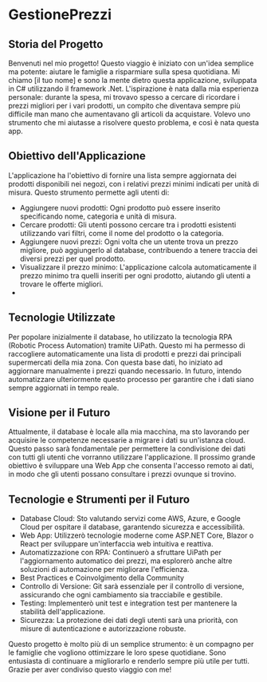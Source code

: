 # GestionePrezzi

## Storia del Progetto
Benvenuti nel mio progetto! Questo viaggio è iniziato con un'idea semplice ma potente: aiutare le famiglie a risparmiare sulla spesa quotidiana. Mi chiamo [il tuo nome] e sono la mente dietro questa applicazione, sviluppata in C# utilizzando il framework .Net. L'ispirazione è nata dalla mia esperienza personale: durante la spesa, mi trovavo spesso a cercare di ricordare i prezzi migliori per i vari prodotti, un compito che diventava sempre più difficile man mano che aumentavano gli articoli da acquistare. Volevo uno strumento che mi aiutasse a risolvere questo problema, e così è nata questa app.

## Obiettivo dell'Applicazione
L'applicazione ha l'obiettivo di fornire una lista sempre aggiornata dei prodotti disponibili nei negozi, con i relativi prezzi minimi indicati per unità di misura. Questo strumento permette agli utenti di:

- Aggiungere nuovi prodotti: Ogni prodotto può essere inserito specificando nome, categoria e unità di misura.
- Cercare prodotti: Gli utenti possono cercare tra i prodotti esistenti utilizzando vari filtri, come il nome del prodotto o la categoria.
- Aggiungere nuovi prezzi: Ogni volta che un utente trova un prezzo migliore, può aggiungerlo al database, contribuendo a tenere traccia dei diversi prezzi per quel prodotto.
- Visualizzare il prezzo minimo: L'applicazione calcola automaticamente il prezzo minimo tra quelli inseriti per ogni prodotto, aiutando gli utenti a trovare le offerte migliori.
- 
## Tecnologie Utilizzate
Per popolare inizialmente il database, ho utilizzato la tecnologia RPA (Robotic Process Automation) tramite UiPath. Questo mi ha permesso di raccogliere automaticamente una lista di prodotti e prezzi dai principali supermercati della mia zona. Con questa base dati, ho iniziato ad aggiornare manualmente i prezzi quando necessario. In futuro, intendo automatizzare ulteriormente questo processo per garantire che i dati siano sempre aggiornati in tempo reale.

## Visione per il Futuro
Attualmente, il database è locale alla mia macchina, ma sto lavorando per acquisire le competenze necessarie a migrare i dati su un'istanza cloud. Questo passo sarà fondamentale per permettere la condivisione dei dati con tutti gli utenti che vorranno utilizzare l'applicazione. Il prossimo grande obiettivo è sviluppare una Web App che consenta l'accesso remoto ai dati, in modo che gli utenti possano consultare i prezzi ovunque si trovino.

## Tecnologie e Strumenti per il Futuro
- Database Cloud: Sto valutando servizi come AWS, Azure, e Google Cloud per ospitare il database, garantendo sicurezza e accessibilità.
- Web App: Utilizzerò tecnologie moderne come ASP.NET Core, Blazor o React per sviluppare un'interfaccia web intuitiva e reattiva.
- Automatizzazione con RPA: Continuerò a sfruttare UiPath per l'aggiornamento automatico dei prezzi, ma esplorerò anche altre soluzioni di automazione per migliorare l'efficienza.
- Best Practices e Coinvolgimento della Community
- Controllo di Versione: Git sarà essenziale per il controllo di versione, assicurando che ogni cambiamento sia tracciabile e gestibile.
- Testing: Implementerò unit test e integration test per mantenere la stabilità dell'applicazione.
- Sicurezza: La protezione dei dati degli utenti sarà una priorità, con misure di autenticazione e autorizzazione robuste.


Questo progetto è molto più di un semplice strumento: è un compagno per le famiglie che vogliono ottimizzare le loro spese quotidiane. Sono entusiasta di continuare a migliorarlo e renderlo sempre più utile per tutti. Grazie per aver condiviso questo viaggio con me!
